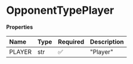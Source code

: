 # OpponentTypePlayer

**Properties**

| Name   | Type | Required | Description |
| :----- | :--- | :------- | :---------- |
| PLAYER | str  | ✅       | "Player"    |
